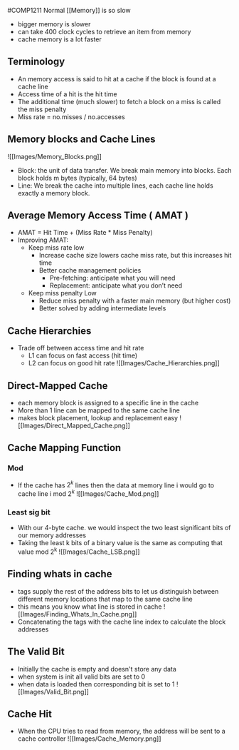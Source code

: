 #COMP1211 
Normal [[Memory]] is so slow
- bigger memory is slower
- can take 400 clock cycles to retrieve an item from memory
- cache memory is a lot faster
## Terminology
- An memory access is said to hit at a cache if the block is found at a cache line
- Access time of a hit is the hit time
- The additional time (much slower) to fetch a block on a miss is called the miss penalty
- Miss rate = no.misses / no.accesses

## Memory blocks and Cache Lines
![[Images/Memory_Blocks.png]]
- Block: the unit of data transfer. We break main memory into blocks. Each block holds m bytes (typically, 64 bytes)
- Line: We break the cache into multiple lines, each cache line holds exactly a memory block.

## Average Memory Access Time ( AMAT )
- AMAT = Hit Time + (Miss Rate * Miss Penalty)
- Improving AMAT:
	- Keep miss rate low
		- Increase cache size lowers cache miss rate, but this increases hit time
		- Better cache management policies
			- Pre-fetching: anticipate what you will need
			- Replacement: anticipate what you don’t need
	- Keep miss penalty Low
		- Reduce miss penalty with a faster main memory (but higher cost)
		- Better solved by adding intermediate levels

## Cache Hierarchies
- Trade off between access time and hit rate
	- L1 can focus on fast access (hit time)
	- L2 can focus on good hit rate
![[Images/Cache_Hierarchies.png]]

## Direct-Mapped Cache
- each memory block is assigned to a specific line in the cache
- More than 1 line can be mapped to the same cache line
- makes block placement, lookup and replacement easy
![[Images/Direct_Mapped_Cache.png]]

## Cache Mapping Function
### Mod
- If the cache has $2^k$ lines then the data at memory line i would go to cache line i mod $2^k$
![[Images/Cache_Mod.png]]
### Least sig bit
- With our 4-byte cache. we would inspect the two least significant bits of our memory addresses
- Taking the least k bits of a binary value is the same as computing that value mod 2<sup>k</sup>
![[Images/Cache_LSB.png]]

## Finding whats in cache
- tags supply the rest of the address bits to let us distinguish between different memory locations that map to the same cache line
- this means you know what line is stored in cache
![[Images/Finding_Whats_In_Cache.png]]
- Concatenating the tags with the cache line index to calculate the block addresses

## The Valid Bit
- Initially the cache is empty and doesn't store any data
- when system is init all valid bits are set to 0
- when data is loaded then corresponding bit is set to 1
![[Images/Valid_Bit.png]]

## Cache Hit
- When the CPU tries to read from memory, the address will be sent to a cache controller
![[Images/Cache_Memory.png]]
